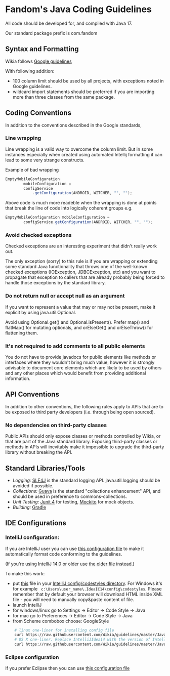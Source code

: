 # Fandom's Java Coding Guidelines

All code should be developed for, and compiled with Java 17.

Our standard package prefix is com.fandom

## Syntax and Formatting

Wikia follows [Google guidelines](https://google.github.io/styleguide/javaguide.html)

With following addition:
 - 100 column limit should be used by all projects, with exceptions noted in Google guidelines.
 - wildcard import statements should be preferred if you are importing more than three classes from the same package.

## Coding Conventions

In addition to the conventions described in the Google standards, 

### Line wrapping

Line wrapping is a valid way to overcome the column limit. But in some instances especially when created using automated Intellij formatting it can lead to some very strange constructs.

Example of bad wrapping
``` java
EmptyMobileConfiguration
        mobileConfiguration =
        configService
            .getConfiguration(ANDROID, WITCHER, "", "");
```

Above code is much more readeble when the wrapping is done at points that break the line of code into logically coherent groups e.g.
``` java
EmptyMobileConfiguration mobileConfiguration =
        configService.getConfiguration(ANDROID, WITCHER, "", "");
```

### Avoid checked exceptions

Checked exceptions are an interesting experiment that didn't really work out.

The only exception (sorry) to this rule is if you are wrapping or extending some standard Java functionality that throws one of the well-known checked exceptions (IOException, JDBCException, etc) and you want to propagate that exception to callers that are already probably being forced to handle those exceptions by the standard library.

### Do not return null or accept null as an argument

If you want to represent a value that may or may not be present, make it explicit by using java.util.Optional.

Avoid using Optional.get() and Optional.isPresent(). Prefer map() and flatMap() for mutating optionals, and orElseGet() and orElseThrow() for flattening them.

### It's not required to add comments to all public elements

You do not have to provide javadocs for public elements like methods or interfaces where they wouldn't bring much value, however it is strongly advisable to document core elements which are likely to be used by others and any other places which would benefit from providing additional information.

## API Conventions

In addition to other conventions, the following rules apply to APIs that are to be exposed to third party developers (i.e. through being open sourced).

### No dependencies on third-party classes

Public APIs should only expose classes or methods controlled by Wikia, or that are part of the Java standard library. Exposing third-party classes or methods in APIs will inevitably make it impossible to upgrade the third-party library without breaking the API.

## Standard Libraries/Tools

* *Logging:* [SLF4J](http://www.slf4j.org) is the standard logging API. java.util.logging should be avoided if possible. 
* *Collections:* [Guava](https://github.com/google/guava) is the standard "collections enhancement" API, and should be used in preference to commons-collections.
* *Unit Testing:* [Junit 4](http://junit.org) for testing, [Mockito](http://mockito.org) for mock objects.
* *Building:* [Gradle](https://gradle.org)

## IDE Configurations

### IntelliJ configuration:

If you are IntelliJ user you can use [this configuration file](formatter/intellij-java-google-style.xml) to make it automatically format code conforming to the guidelines.

(If you're using IntelliJ 14.0 or older use [the older file](formatter/intellij-java-google-style-pre-14.1.xml) instead.)

To make this work:
 - put [this](https://raw.githubusercontent.com/Wikia/guidelines/master/Java/formatter/intellij-java-google-style.xml) file in your [IntelliJ config/codestyles directory](https://intellij-support.jetbrains.com/entries/23358108-Directories-used-by-the-IDE-to-store-settings-caches-plugins-and-logs). For Windows it's for example ``` c:\Users\user_name\.IdeaIC14\config\codestyles```. Please remember that by default your browser will download HTML inside XML file - you will need to manually copy&paste content of file.
 - launch IntelliJ
 - for windows/linux go to Settings -> Editor -> Code Style -> Java 
 - for mac go to Preferences -> Editor -> Code Style -> Java
 - from Scheme combobox choose: GoogleStyle

```bash
	# linux one-liner for installing config file
	curl https://raw.githubusercontent.com/Wikia/guidelines/master/Java/formatter/intellij-java-google-style.xml -o ~/.IntelliJIdea14/config/codestyles/intelij-java-google-style.xml
	# OS X one-liner. Replace IntelliJIdea14 with the version of IntelliJ you are using
	curl https://raw.githubusercontent.com/Wikia/guidelines/master/Java/formatter/intellij-java-google-style.xml -o ~/Library/Preferences/IntelliJIdea14/codestyles/intellij-java-google-style.xml
```

### Eclipse configuration

If you prefer Eclipse then you can use [this configuration file](formatter/java-wikia-style.xml)
